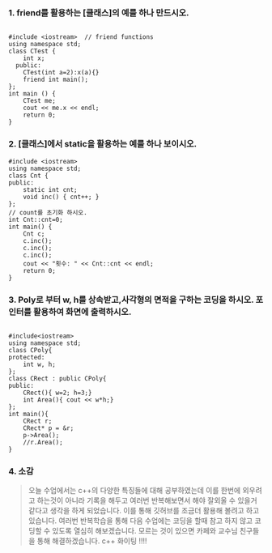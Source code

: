 ### 1. friend를 활용하는 [클래스]의 예를 하나 만드시오.

~~~

#include <iostream>  // friend functions
using namespace std;
class CTest {
  	int x;
  public:
    CTest(int a=2):x(a){}
    friend int main();
};
int main () {
    CTest me;
    cout << me.x << endl;
    return 0;
}

~~~

### 2. [클래스]에서 static을 활용하는 예를 하나 보이시오.

~~~
#include <iostream>
using namespace std;
class Cnt {
public:
    static int cnt;
    void inc() { cnt++; }
};
// count를 초기화 하시오.
int Cnt::cnt=0;
int main() {
    Cnt c;
    c.inc();
    c.inc();
    c.inc();
    cout << "횟수: " << Cnt::cnt << endl;
    return 0;
}

~~~

### 3. Poly로 부터 w, h를 상속받고,사각형의 면적을 구하는 코딩을 하시오. 포인터를 활용하여 화면에 출력하시오.

~~~

#include<iostream>
using namespace std;
class CPoly{
protected:
	int w, h;
};
class CRect : public CPoly{
public:
	CRect(){ w=2; h=3;}
	int Area(){ cout << w*h;}	
};
int main(){
	CRect r;
	CRect* p = &r;
	p->Area();
	//r.Area();
}

~~~

### 4. 소감
> 오늘 수업에서는 c++의 다양한 특징들에 대해 공부하였는데 이를 한번에 외우려고 하는것이 아니라 기록을 해두고 여러번 반복해보면서 해야 잘외울 수 있을거 같다고 생각을 하게 되었습니다. 이를 통해 깃허브를 조금더 활용해 볼려고 하고 있습니다. 여러번 반복학습을 통해 다음 수업에는 코딩을 할때 참고 하지 않고 코딩할 수 있도록 열심히 해보겠습니다. 모르는 것이 있으면 카페와 교수님 친구들을 통해 해결하겠습니다. c++ 화이팅 !!!!

